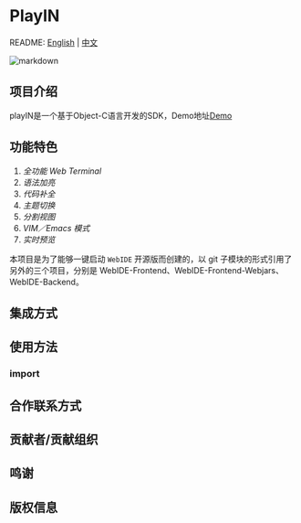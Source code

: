 # PlayIN

README: [English](https://github.com/Coding/WebIDE/blob/master/README.md) | [中文](https://github.com/Coding/WebIDE/blob/master/README-zh.md)


![markdown](https://www.mdeditor.com/images/logos/markdown.png "markdown")


## 项目介绍
playIN是一个基于Object-C语言开发的SDK，Demo地址[Demo](https://github.com/Coding/WebIDE/blob/master/README-zh.md)

## 功能特色
1. *全功能 Web Terminal*
2. *语法加亮*
3. *代码补全*
4. *主题切换*
5. *分割视图*
6. *VIM／Emacs 模式*
7. *实时预览*

本项目是为了能够一键启动 `WebIDE` 开源版而创建的，以 git 子模块的形式引用了另外的三个项目，分别是 WebIDE-Frontend、WebIDE-Frontend-Webjars、WebIDE-Backend。

## 集成方式
## 使用方法
### import

   

## 合作联系方式
## 贡献者/贡献组织
## 鸣谢
## 版权信息
